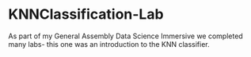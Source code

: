 # KNNClassification-Lab
As part of my General Assembly Data Science Immersive we completed many labs- this one was an introduction to the KNN classifier. 
